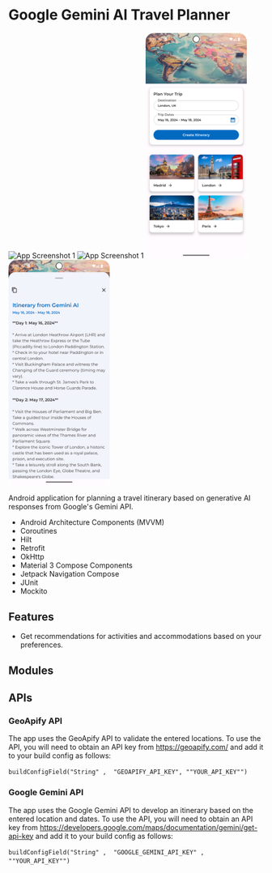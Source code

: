 # Google Gemini AI Travel Planner

<img src="./readme-assets/readme_vid.gif" alt="App Screenshot 1" width="200"/>
<img src="./readme-assets/readme_pic_1.png" alt="App Screenshot 1" width="200"/>
<img src="./readme-assets/readme_pic_2.png" alt="App Screenshot 2" width="200"/>
<img src="./readme-assets/readme_pic_3.png" alt="App Screenshot 3" width="200"/>

Android application for planning a travel itinerary based on generative AI responses from Google's Gemini API.

* Android Architecture Components (MVVM)
* Coroutines
* Hilt
* Retrofit
* OkHttp
* Material 3 Compose Components
* Jetpack Navigation Compose
* JUnit
* Mockito

## Features

* Get recommendations for activities and accommodations based on your preferences.

## Modules

## APIs

### GeoApify API

The app uses the GeoApify API to validate the entered locations. To use the API, you will need to obtain an API key from https://geoapify.com/ and add it to your build config as follows:

`buildConfigField("String" ,  "GEOAPIFY_API_KEY", ""YOUR_API_KEY"")`

### Google Gemini API

The app uses the Google Gemini API to develop an itinerary based on the entered location and dates. To use the API, you will need to obtain an API key from https://developers.google.com/maps/documentation/gemini/get-api-key and add it to your build config as follows:

`buildConfigField("String" ,  "GOOGLE_GEMINI_API_KEY" ,  ""YOUR_API_KEY"")`